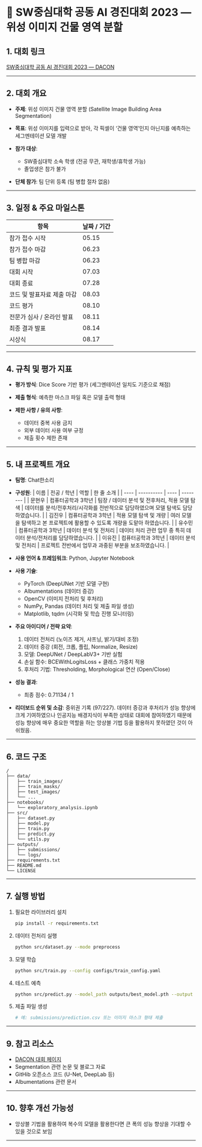 # 📘 SW중심대학 공동 AI 경진대회 2023 — 위성 이미지 건물 영역 분할

## 1. 대회 링크

[SW중심대학 공동 AI 경진대회 2023 — DACON](https://dacon.io/competitions/official/236092/overview/description)

---

## 2. 대회 개요

* **주제**: 위성 이미지 건물 영역 분할 (Satellite Image Building Area Segmentation)
* **목표**: 위성 이미지를 입력으로 받아, 각 픽셀이 ‘건물 영역’인지 아닌지를 예측하는 세그멘테이션 모델 개발
* **참가 대상**:

  * SW중심대학 소속 학생 (전공 무관, 재학생/휴학생 가능)
  * 졸업생은 참가 불가
* **단체 참가**: 팀 단위 등록 (팀 병합 절차 없음)

---

## 3. 일정 & 주요 마일스톤

| 항목              | 날짜 / 기간 |
| --------------- | ------- |
| 참가 접수 시작        | 05.15   |
| 참가 접수 마감        | 06.23   |
| 팀 병합 마감         | 06.23   |
| 대회 시작           | 07.03   |
| 대회 종료           | 07.28   |
| 코드 및 발표자료 제출 마감 | 08.03   |
| 코드 평가           | 08.10   |
| 전문가 심사 / 온라인 발표 | 08.11   |
| 최종 결과 발표        | 08.14   |
| 시상식             | 08.17   |

---

## 4. 규칙 및 평가 지표

* **평가 방식**: Dice Score 기반 평가 (세그멘테이션 일치도 기준으로 채점)
* **제출 형식**: 예측한 마스크 파일 혹은 모델 출력 형태
* **제한 사항 / 유의 사항**:

  * 데이터 중복 사용 금지
  * 외부 데이터 사용 여부 규정
  * 제출 횟수 제한 존재

---

## 5. 내 프로젝트 개요

* **팀명**: Chat한소리

* **구성원**:
| 이름 | 전공 / 학년 | 역할 | 한 줄 소개 |
| ---- | ---------- | ---- | -------- |
| 문현우 | 컴퓨터공학과 3학년 | 팀장 / 데이터 분석 및 전후처리, 적용 모델 탐색 | 데이터를 분석/전후처리/시각화를 전반적으로 담당하였으며 모델 탐색도 담당하였습니다. |
| 김진우 | 컴퓨터공학과 3학년 | 적용 모델 탐색 및 개량 | 여러 모델을 탐색하고 본 프로젝트에 활용할 수 있도록 개량을 도맡아 하였습니다. |
| 유수민 | 컴퓨터공학과 3학년 | 데이터 분석 및 전처리 | 데이터 처리 관련 업무 중 특히 데이터 분석/전처리를 담당하였습니다. |
| 이유진 | 컴퓨터공학과 3학년 | 데이터 분석 및 전처리 | 프로젝트 전반에서 업무과 과중된 부분을 보조하였습니다. |

* **사용 언어 & 프레임워크**: Python, Jupyter Notebook

* **사용 기술**:

  * PyTorch (DeepUNet 기반 모델 구현)
  * Albumentations (데이터 증강)
  * OpenCV (이미지 전처리 및 후처리)
  * NumPy, Pandas (데이터 처리 및 제출 파일 생성)
  * Matplotlib, tqdm (시각화 및 학습 진행 모니터링)

* **주요 아이디어 / 전략 요약**:

  1. 데이터 전처리 (노이즈 제거, 샤프닝, 밝기/대비 조정)
  2. 데이터 증강 (회전, 크롭, 플립, Normalize, Resize)
  3. 모델: DeepUNet / DeepLabV3+ 기반 실험
  4. 손실 함수: BCEWithLogitsLoss + 클래스 가중치 적용
  5. 후처리 기법: Thresholding, Morphological 연산 (Open/Close)

* **성능 결과**:

  * 최종 점수: 0.71134 / 1

* **리더보드 순위 및 소감**: 중위권 기록 (97/227). 데이터 증강과 후처리가 성능 향상에 크게 기여하였으나 인공지능 배경지식이 부족한 상태로 대회에 참여하였기 때문에 성능 향상에 매우 중요한 역할을 하는 앙상블 기법 등을 활용하지 못하였던 것이 아쉬웠음.

---

## 6. 코드 구조

```
/  
├── data/  
│   ├── train_images/  
│   ├── train_masks/  
│   ├── test_images/  
│   └── ...  
├── notebooks/  
│   └── exploratory_analysis.ipynb  
├── src/  
│   ├── dataset.py  
│   ├── model.py  
│   ├── train.py  
│   ├── predict.py  
│   └── utils.py  
├── outputs/  
│   ├── submissions/  
│   └── logs/  
├── requirements.txt  
├── README.md  
└── LICENSE  
```

---

## 7. 실행 방법

1. 필요한 라이브러리 설치

   ```bash
   pip install -r requirements.txt
   ```

2. 데이터 전처리 실행

   ```bash
   python src/dataset.py --mode preprocess
   ```

3. 모델 학습

   ```bash
   python src/train.py --config configs/train_config.yaml
   ```

4. 테스트 예측

   ```bash
   python src/predict.py --model_path outputs/best_model.pth --output submissions/
   ```

5. 제출 파일 생성

   ```bash
   # 예: submissions/prediction.csv 또는 이미지 마스크 형태 제출
   ```

---

## 9. 참고 리소스

* [DACON 대회 페이지](https://dacon.io/competitions/official/236092/overview/description)
* Segmentation 관련 논문 및 블로그 자료
* GitHib 오픈소스 코드 (U-Net, DeepLab 등)
* Albumentations 관련 문서

---

## 10. 향후 개선 가능성

* 앙상블 기법을 활용하여 복수의 모델을 활용한다면 큰 폭의 성능 향상을 기대할 수 있을 것으로 보임

---
